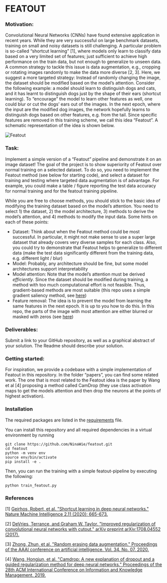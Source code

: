 # FEATOUT

### Motivation:

Convolutional Neural Networks (CNNs) have found extensive application in recent years. While they are very successful on large benchmark datasets, training on small and noisy datasets is still challenging. A particular problem is so-called “shortcut learning” [1], where models only learn to classify data based on a very limited set of features; just sufficient to achieve high performance on the train data, but not enough to generalize to unseen data. A common strategy to tackle this issue is data augmentation, e.g., cropping or rotating images randomly to make the data more diverse [2, 3]. Here, we suggest a more targeted strategy: Instead of randomly changing the image, the dataset should be modified based on the model’s attention. Consider the following example: a model should learn to distinguish dogs and cats, and it has learnt to distinguish dogs just by the shape of their ears (shortcut learning). To “encourage” the model to learn other features as well, one could blur or cut the dogs’ ears out of the images. In the next epoch, where the input are the modified dog images, the network hopefully learns to distinguish dogs based on other features, e.g. from the tail. Since specific features are removed in this training scheme, we call this idea “Featout”. A schematic representation of the idea is shown below.

![Featout](assets/featout.png)

### Task:
Implement a simple version of a “Featout” pipeline and demonstrate it on an image dataset! The goal of the project is to show superiority of Featout over normal training on a selected dataset. To do so, you need to implement the Featout method (see below for starting code), and select a dataset for training and testing where targeted data augmentation is of advantage. For example, you could make a table / figure reporting the test data accuracy for normal training and for the featout training pipeline.

While you are free to choose methods, you should stick to the basic idea of modifying the training dataset based on the model’s attention. You need to select 1) the dataset, 2) the model architecture, 3) methods to derive the model’s attention, and 4) methods to modify the input data. Some hints on each of these points:

* Dataset: Think about when the Featout method could be most successful. In particular, it might not make sense to use a super large dataset that already covers very diverse samples for each class. Also, you could try to demonstrate that Featout helps to generalize to different data (make the test data significantly different from the training data, e.g. different light / blur)
* Model: Probably, any architecture should be fine, but some model architectures support interpretability
* Model attention: Note that the model’s attention must be derived *efficiently*. Since the dataset should be modified during training, a method with too much computational effort is not feasible. Thus, gradient-based methods are most suitable (this repo uses a simple gradient saliency method, see [here](featout/interpret.py))
* Feature removal: The idea is to prevent the model from learning the same features in the next epoch. It is up to you how to do this. In this repo, the parts of the image with most attention are either blurred or masked with zeros (see [here](featout/utils/blur.py))


### Deliverables:
Submit a link to your GitHub repository, as well as a graphical abstract of your solution. The Readme should describe your solution.

### Getting started: 
For inspiration, we provide a codebase with a simple implementation of Featout in this repository. In the folder “papers”, you can find some related work. The one that is most related to the Featout idea is the paper by Wang et al [4] proposing a method called CamDrop (they use class activation maps to get the models attention and then drop the neurons at the points of highest activation).

### Installation

The required packages are listed in the [requirements](requirements.txt) file.

You can install this repository and all required dependencies in a virtual environment by running
```
git clone https://github.com/NinaWie/featout.git
cd featout
python -m venv env
source env/bin/activate
pip install -e .
```

Then, you can run the training with a simple featout-pipeline by executing the following:
```
python train_featout.py
```

### References

[1] [Geirhos, Robert, et al. "Shortcut learning in deep neural networks." Nature Machine Intelligence 2.11 (2020): 665-673.](papers/geirhos_2020.pdf)

[2] [DeVries, Terrance, and Graham W. Taylor. "Improved regularization of convolutional neural networks with cutout." arXiv preprint arXiv:1708.04552 (2017).](papers/DeVries_2017.pdf)

[3] [Zhong, Zhun, et al. "Random erasing data augmentation." Proceedings of the AAAI conference on artificial intelligence. Vol. 34. No. 07. 2020.](papers/zhong_2017.pdf)

[4] [Wang, Hongjun, et al. "Camdrop: A new explanation of dropout and a guided regularization method for deep neural networks." Proceedings of the 28th ACM International Conference on Information and Knowledge Management. 2019.](papers/wang_2019.pdf)
